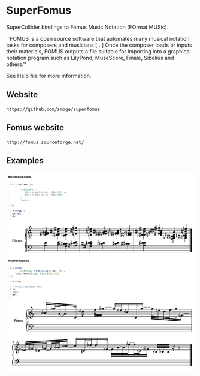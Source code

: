 # SuperFomus

SuperCollider bindings to Fomus Music Notation (FOrmat MUSic).

``FOMUS is a open source software that automates many musical notation tasks for composers and musicians [...] Once the composer loads or inputs their materials, FOMUS outputs a file suitable for importing into a graphical notation program such as LilyPond, MuseScore, Finale, Sibelius and others.''

See Help file for more information.

## Website

    https://github.com/smoge/superfomus

## Fomus website

    http://fomus.sourceforge.net/

## Examples

![Examples](Images/examples.png)

